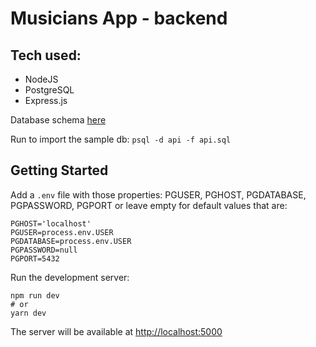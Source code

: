 # Musicians App - backend

## Tech used:
* NodeJS 
* PostgreSQL 
* Express.js

Database schema [here](https://github.com/DoviMaj/musicians-app-backend/blob/master/schema.txt)

Run to import the sample db: `psql -d api -f api.sql`

## Getting Started

Add a `.env` file with those properties:
PGUSER, PGHOST, PGDATABASE, PGPASSWORD, PGPORT
or leave empty for default values that are:
```
PGHOST='localhost'
PGUSER=process.env.USER
PGDATABASE=process.env.USER
PGPASSWORD=null
PGPORT=5432
```

Run the development server:
```
npm run dev
# or
yarn dev
```

The server will be available at [http://localhost:5000](http://localhost:5000)
